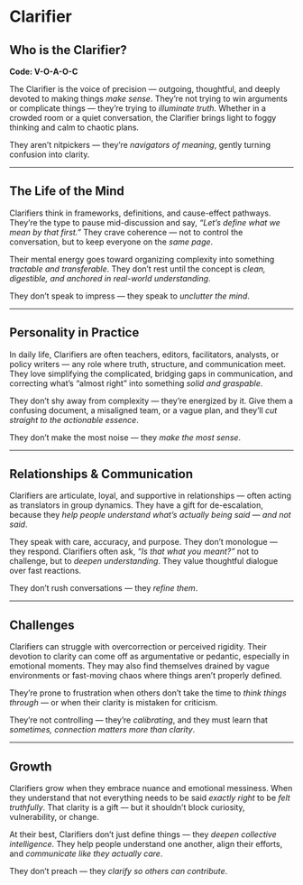 # Clarifier
## Who is the Clarifier?
**Code: V-O-A-O-C**

The Clarifier is the voice of precision — outgoing, thoughtful, and deeply devoted to making things *make sense*. They’re not trying to win arguments or complicate things — they’re trying to *illuminate truth*. Whether in a crowded room or a quiet conversation, the Clarifier brings light to foggy thinking and calm to chaotic plans.

They aren’t nitpickers — they’re *navigators of meaning*, gently turning confusion into clarity.

---

## The Life of the Mind

Clarifiers think in frameworks, definitions, and cause-effect pathways. They’re the type to pause mid-discussion and say, *“Let’s define what we mean by that first.”* They crave coherence — not to control the conversation, but to keep everyone on the *same page*.

Their mental energy goes toward organizing complexity into something *tractable and transferable*. They don’t rest until the concept is *clean, digestible, and anchored in real-world understanding*.

They don’t speak to impress — they speak to *unclutter the mind*.

---

## Personality in Practice

In daily life, Clarifiers are often teachers, editors, facilitators, analysts, or policy writers — any role where truth, structure, and communication meet. They love simplifying the complicated, bridging gaps in communication, and correcting what’s “almost right” into something *solid and graspable*.

They don’t shy away from complexity — they’re energized by it. Give them a confusing document, a misaligned team, or a vague plan, and they’ll *cut straight to the actionable essence*.

They don’t make the most noise — they *make the most sense*.

---

## Relationships & Communication

Clarifiers are articulate, loyal, and supportive in relationships — often acting as translators in group dynamics. They have a gift for de-escalation, because they *help people understand what’s actually being said — and not said*.

They speak with care, accuracy, and purpose. They don’t monologue — they respond. Clarifiers often ask, *“Is that what you meant?”* not to challenge, but to *deepen understanding*. They value thoughtful dialogue over fast reactions.

They don’t rush conversations — they *refine them*.

---

## Challenges

Clarifiers can struggle with overcorrection or perceived rigidity. Their devotion to clarity can come off as argumentative or pedantic, especially in emotional moments. They may also find themselves drained by vague environments or fast-moving chaos where things aren’t properly defined.

They’re prone to frustration when others don’t take the time to *think things through* — or when their clarity is mistaken for criticism.

They’re not controlling — they’re *calibrating*, and they must learn that *sometimes, connection matters more than clarity*.

---

## Growth

Clarifiers grow when they embrace nuance and emotional messiness. When they understand that not everything needs to be said *exactly right* to be *felt truthfully*. That clarity is a gift — but it shouldn’t block curiosity, vulnerability, or change.

At their best, Clarifiers don’t just define things — they *deepen collective intelligence*. They help people understand one another, align their efforts, and *communicate like they actually care*.

They don’t preach — they *clarify so others can contribute*.
